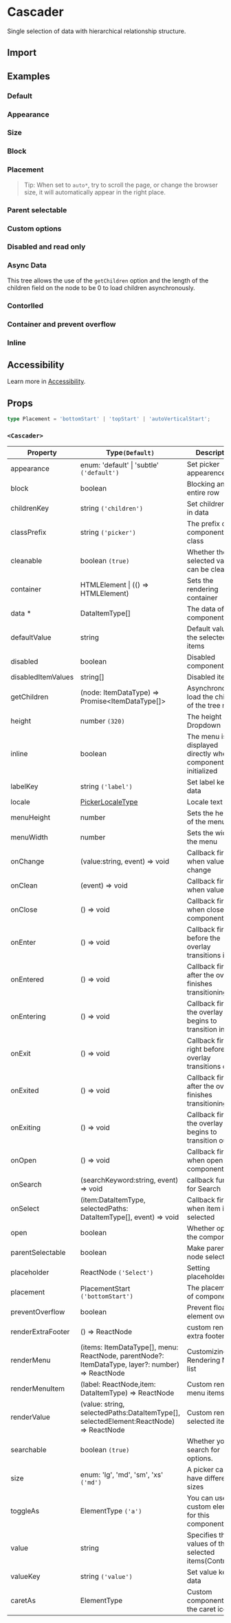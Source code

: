 # Cascader

Single selection of data with hierarchical relationship structure.

## Import

<!--{include:(components/cascader/fragments/import.md)}-->

## Examples

### Default

<!--{include:`basic.md`}-->

### Appearance

<!--{include:`appearance.md`}-->

### Size

<!--{include:`size.md`}-->

### Block

<!--{include:`block.md`}-->

### Placement

<!--{include:`placement.md`}-->

> Tip: When set to `auto*`, try to scroll the page, or change the browser size, it will automatically appear in the right place.

### Parent selectable

<!--{include:`parent-selectable.md`}-->

### Custom options

<!--{include:`custom.md`}-->

### Disabled and read only

<!--{include:`disabled.md`}-->

### Async Data

This tree allows the use of the `getChildren` option and the length of the children field on the node to be 0 to load children asynchronously.

<!--{include:`async.md`}-->

### Contorlled

<!--{include:`controlled.md`}-->

### Container and prevent overflow

<!--{include:`container.md`}-->

### Inline

<!--{include:`inline.md`}-->

## Accessibility

Learn more in [Accessibility](/guide/accessibility).

## Props

<!--{include:(_common/types/data-item-type.md)}-->

```ts
type Placement = 'bottomStart' | 'topStart' | 'autoVerticalStart';
```

### `<Cascader>`

| Property           | Type`(Default)`                                                                                  | Description                                                      |
| ------------------ | ------------------------------------------------------------------------------------------------ | ---------------------------------------------------------------- |
| appearance         | enum: 'default' &#124; 'subtle' `('default')`                                                    | Set picker appearence                                            |
| block              | boolean                                                                                          | Blocking an entire row                                           |
| childrenKey        | string `('children')`                                                                            | Set children key in data                                         |
| classPrefix        | string `('picker')`                                                                              | The prefix of the component CSS class                            |
| cleanable          | boolean `(true)`                                                                                 | Whether the selected value can be cleared                        |
| container          | HTMLElement &#124; (() => HTMLElement)                                                           | Sets the rendering container                                     |
| data \*            | DataItemType[]                                                                                   | The data of component                                            |
| defaultValue       | string                                                                                           | Default values of the selected items                             |
| disabled           | boolean                                                                                          | Disabled component                                               |
| disabledItemValues | string[]                                                                                         | Disabled items                                                   |
| getChildren        | (node: ItemDataType) => Promise&lt;ItemDataType[]&gt;                                            | Asynchronously load the children of the tree node.               |
| height             | number `(320)`                                                                                   | The height of Dropdown                                           |
| inline             | boolean                                                                                          | The menu is displayed directly when the component is initialized |
| labelKey           | string `('label')`                                                                               | Set label key in data                                            |
| locale             | [PickerLocaleType](/guide/i18n/#pickers)                                                         | Locale text                                                      |
| menuHeight         | number                                                                                           | Sets the height of the menu                                      |
| menuWidth          | number                                                                                           | Sets the width of the menu                                       |
| onChange           | (value:string, event) => void                                                                    | Callback fired when value change                                 |
| onClean            | (event) => void                                                                                  | Callback fired when value clean                                  |
| onClose            | () => void                                                                                       | Callback fired when close component                              |
| onEnter            | () => void                                                                                       | Callback fired before the overlay transitions in                 |
| onEntered          | () => void                                                                                       | Callback fired after the overlay finishes transitioning in       |
| onEntering         | () => void                                                                                       | Callback fired as the overlay begins to transition in            |
| onExit             | () => void                                                                                       | Callback fired right before the overlay transitions out          |
| onExited           | () => void                                                                                       | Callback fired after the overlay finishes transitioning out      |
| onExiting          | () => void                                                                                       | Callback fired as the overlay begins to transition out           |
| onOpen             | () => void                                                                                       | Callback fired when open component                               |
| onSearch           | (searchKeyword:string, event) => void                                                            | callback function for Search                                     |
| onSelect           | (item:DataItemType, selectedPaths: DataItemType[], event) => void                                | Callback fired when item is selected                             |
| open               | boolean                                                                                          | Whether open the component                                       |
| parentSelectable   | boolean                                                                                          | Make parent node selectable                                      |
| placeholder        | ReactNode `('Select')`                                                                           | Setting placeholders                                             |
| placement          | PlacementStart `('bottomStart')`                                                                 | The placement of component                                       |
| preventOverflow    | boolean                                                                                          | Prevent floating element overflow                                |
| renderExtraFooter  | () => ReactNode                                                                                  | custom render extra footer                                       |
| renderMenu         | (items: ItemDataType[], menu: ReactNode, parentNode?: ItemDataType, layer?: number) => ReactNode | Customizing the Rendering Menu list                              |
| renderMenuItem     | (label: ReactNode,item: DataItemType) => ReactNode                                               | Custom render menu items                                         |
| renderValue        | (value: string, selectedPaths:DataItemType[], selectedElement:ReactNode) => ReactNode            | Custom render selected items                                     |
| searchable         | boolean `(true)`                                                                                 | Whether you can search for options.                              |
| size               | enum: 'lg', 'md', 'sm', 'xs' `('md')`                                                            | A picker can have different sizes                                |
| toggleAs           | ElementType `('a')`                                                                              | You can use a custom element for this component                  |
| value              | string                                                                                           | Specifies the values of the selected items(Controlled)           |
| valueKey           | string `('value')`                                                                               | Set value key in data                                            |
| caretAs            | ElementType                                                                                      | Custom component for the caret icon                              |
